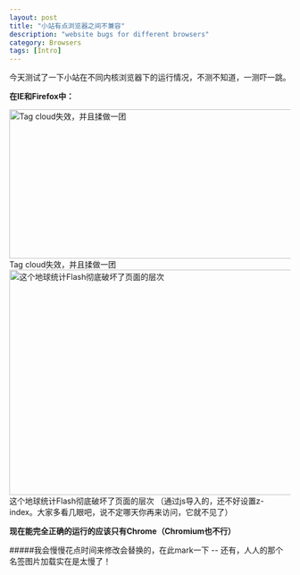 ```yaml
---
layout: post
title: "小站有点浏览器之间不兼容"
description: "website bugs for different browsers"
category: Browsers
tags: [Intro]
---
```


今天测试了一下小站在不同内核浏览器下的运行情况，不测不知道，一测吓一跳。

**在IE和Firefox中：**   
 
<img src="http://farm3.staticflickr.com/2823/9111154261_330ff76de3_z.jpg" width="516" height="267" alt="Tag cloud失效，并且揉做一团">   
  	Tag cloud失效，并且揉做一团      

<img src="http://farm4.staticflickr.com/3818/9111154303_518dd6d102_z.jpg" width="600" height="403" alt="这个地球统计Flash彻底破坏了页面的层次">     
	这个地球统计Flash彻底破坏了页面的层次
	（通过js导入的，还不好设置z-index。大家多看几眼吧，说不定哪天你再来访问，它就不见了）    

**现在能完全正确的运行的应该只有Chrome（Chromium也不行）**


#####我会慢慢花点时间来修改会替换的，在此mark一下 -- 还有，人人的那个名签图片加载实在是太慢了！
